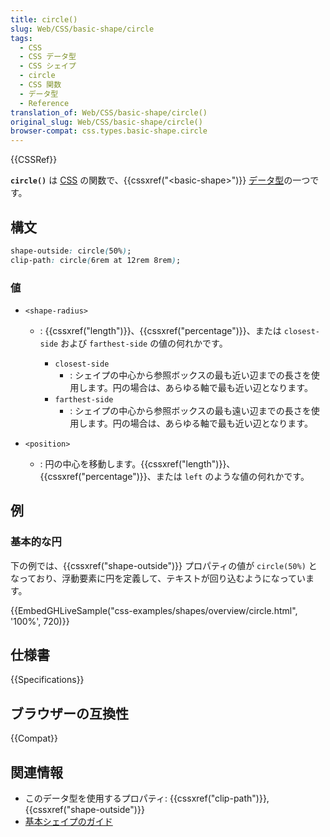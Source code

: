 ```yaml
---
title: circle()
slug: Web/CSS/basic-shape/circle
tags:
  - CSS
  - CSS データ型
  - CSS シェイプ
  - circle
  - CSS 関数
  - データ型
  - Reference
translation_of: Web/CSS/basic-shape/circle()
original_slug: Web/CSS/basic-shape/circle()
browser-compat: css.types.basic-shape.circle
---
```

{{CSSRef}}

**`circle()`** は [CSS](/ja/docs/Web/CSS) の関数で、{{cssxref("&lt;basic-shape&gt;")}} [データ型](/ja/docs/Web/CSS/CSS_Types)の一つです。

## 構文

```css
shape-outside: circle(50%);
clip-path: circle(6rem at 12rem 8rem);
```

### 値

- `<shape-radius>`

  - : {{cssxref("length")}}、{{cssxref("percentage")}}、または `closest-side` および `farthest-side` の値の何れかです。

    - `closest-side`
      - : シェイプの中心から参照ボックスの最も近い辺までの長さを使用します。円の場合は、あらゆる軸で最も近い辺となります。
    - `farthest-side`
      - : シェイプの中心から参照ボックスの最も遠い辺までの長さを使用します。円の場合は、あらゆる軸で最も近い辺となります。

- `<position>`
  - : 円の中心を移動します。{{cssxref("length")}}、{{cssxref("percentage")}}、または `left` のような値の何れかです。

## 例

### 基本的な円

下の例では、{{cssxref("shape-outside")}} プロパティの値が `circle(50%)` となっており、浮動要素に円を定義して、テキストが回り込むようになっています。

{{EmbedGHLiveSample("css-examples/shapes/overview/circle.html", '100%', 720)}}

## 仕様書

{{Specifications}}

## ブラウザーの互換性

{{Compat}}

## 関連情報

- このデータ型を使用するプロパティ: {{cssxref("clip-path")}}, {{cssxref("shape-outside")}}
- [基本シェイプのガイド](/ja/docs/Web/CSS/CSS_Shapes/Basic_Shapes)
